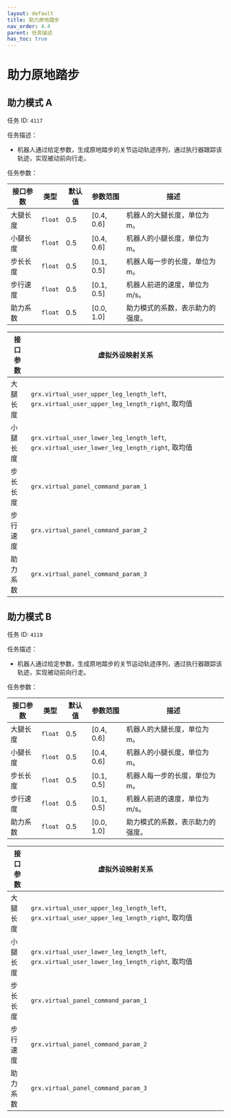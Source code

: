 ```yaml
---
layout: default
title: 助力原地踏步
nav_order: 4.4
parent: 任务描述
has_toc: true
---
```


# 助力原地踏步

## 助力模式 A

任务 ID: `4117`

任务描述：

- 机器人通过给定参数，生成原地踏步的关节运动轨迹序列，通过执行器跟踪该轨迹，实现被动前向行走。

任务参数：

| 接口参数 | 类型      | 默认值 | 参数范围       | 描述                |
|------|---------|-----|------------|-------------------|
| 大腿长度 | `float` | 0.5 | [0.4, 0.6] | 机器人的大腿长度，单位为 m。   |
| 小腿长度 | `float` | 0.5 | [0.4, 0.6] | 机器人的小腿长度，单位为 m。   |
| 步长长度 | `float` | 0.5 | [0.1, 0.5] | 机器人每一步的长度，单位为 m。  |
| 步行速度 | `float` | 0.5 | [0.1, 0.5] | 机器人前进的速度，单位为 m/s。 |
| 助力系数 | `float` | 0.5 | [0.0, 1.0] | 助力模式的系数，表示助力的强度。  |

| 接口参数 | 虚拟外设映射关系                                                                                 |
|------|------------------------------------------------------------------------------------------|
| 大腿长度 | `grx.virtual_user_upper_leg_length_left`, `grx.virtual_user_upper_leg_length_right`, 取均值 |
| 小腿长度 | `grx.virtual_user_lower_leg_length_left`, `grx.virtual_user_lower_leg_length_right`, 取均值 |
| 步长长度 | `grx.virtual_panel_command_param_1`                                                      |
| 步行速度 | `grx.virtual_panel_command_param_2`                                                      |
| 助力系数 | `grx.virtual_panel_command_param_3`                                                      |

## 助力模式 B

任务 ID: `4119`

任务描述：

- 机器人通过给定参数，生成原地踏步的关节运动轨迹序列，通过执行器跟踪该轨迹，实现被动前向行走。

任务参数：

| 接口参数 | 类型      | 默认值 | 参数范围       | 描述                |
|------|---------|-----|------------|-------------------|
| 大腿长度 | `float` | 0.5 | [0.4, 0.6] | 机器人的大腿长度，单位为 m。   |
| 小腿长度 | `float` | 0.5 | [0.4, 0.6] | 机器人的小腿长度，单位为 m。   |
| 步长长度 | `float` | 0.5 | [0.1, 0.5] | 机器人每一步的长度，单位为 m。  |
| 步行速度 | `float` | 0.5 | [0.1, 0.5] | 机器人前进的速度，单位为 m/s。 |
| 助力系数 | `float` | 0.5 | [0.0, 1.0] | 助力模式的系数，表示助力的强度。  |

| 接口参数 | 虚拟外设映射关系                                                                                 |
|------|------------------------------------------------------------------------------------------|
| 大腿长度 | `grx.virtual_user_upper_leg_length_left`, `grx.virtual_user_upper_leg_length_right`, 取均值 |
| 小腿长度 | `grx.virtual_user_lower_leg_length_left`, `grx.virtual_user_lower_leg_length_right`, 取均值 |
| 步长长度 | `grx.virtual_panel_command_param_1`                                                      |
| 步行速度 | `grx.virtual_panel_command_param_2`                                                      |
| 助力系数 | `grx.virtual_panel_command_param_3`                                                      |
